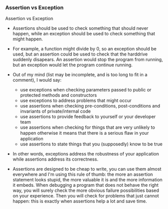 ### Assertion vs Exception
Assertion vs Exception
- Assertions should be used to check something that should never happen, while an exception should be used to check something that might happen. 
- For example, a function might divide by 0, so an exception should be used, but an assertion could be used to check that the harddrive suddenly disapears. An assertion would stop the program from running, but an exception would let the program continue running.

- Out of my mind (list may be incomplete, and is too long to fit in a comment), I would say:
	- use exceptions when checking parameters passed to public or protected methods and constructors
 	- use exceptions to address problems that might occur	
	- use assertions when checking pre-conditions, post-conditions and invariants of private/internal code
	- use assertions to provide feedback to yourself or your developer team
	- use assertions when checking for things that are very unlikely to happen otherwise it means that there is a serious ﬂaw in your application
	- use assertions to state things that you (supposedly) know to be true

- In other words, exceptions address the robustness of your application while assertions address its correctness.

- Assertions are designed to be cheap to write, you can use them almost everywhere and I'm using this rule of thumb: the more an assertion statement looks stupid, the more valuable it is and the more information it embeds. When debugging a program that does not behave the right way, you will surely check the more obvious failure possibilities based on your experience. Then you will check for problems that just cannot happen: this is exactly when assertions help a lot and save time.